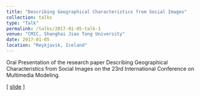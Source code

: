 ```yaml
---
title: "Describing Geographical Characteristics from Social Images"
collection: talks
type: "Talk"
permalink: /talks/2017-01-05-talk-1
venue: "CMIC, Shanghai Jiao Tong University"
date: 2017-01-05
location: "Reykjavik, Iceland"
---
```


Oral Presentation of the research paper Describing Geographical Characteristics from Social Images on the 23rd International Conference on Multimedia Modeling.

\[ [slide](http://JegZheng.github.io/files/talks/Describing_talks.pdf) \]

